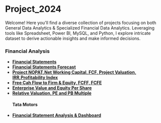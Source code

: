 # Project_2024
Welcome! Here you'll find a diverse collection of projects focusing on both General Data Analytics &amp; Specialized Financial Data Analytics. Leveraging tools like Spreadsheet, Power BI, MySQL, and Python, I explore intricate dataset to derive actionable insights and make informed decisions. 

### Financial Analysis
- **[Financial Statements](https://github.com/iamrgyan/Project_2024/blob/main/Candle%20Hut_Financial_Statement.xlsx)**
- **[Financial Statements Forecast](https://github.com/iamrgyan/Project_2024/blob/main/BN%20Solutions%20Financial%20Statement%20Forecast.xlsx)**
- **[Project NOPAT,Net Working Capital, FCF, Project Valuation, IRR,Profitability Index](https://github.com/iamrgyan/Project_2024/blob/main/ABP%20Buildcon%20NOPAT_FCF_Project%20Valuation.xlsx)**
- **[Free Cah Flow to Firm & Equity, FCFF, FCFE](https://github.com/iamrgyan/Project_2024/blob/main/SNC%20Limited%20FCFF%20%26%20FCFE.xlsx)**
- **[Enterprise Value and Equity Per Share](https://github.com/iamrgyan/Project_2024/blob/main/SNC%20Limited%20Company%20Valuation%20FCFF.xlsx)**
- **[Relative Valuation, PE and PB Multiple](https://github.com/iamrgyan/Project_2024/blob/main/Eco%20India%20Company%20Relative%20Valuation.xlsx)**
  #### Tata Motors
- **[Financial Statement Analysis & Dashboard](https://github.com/iamrgyan/Project_2024/blob/main/Tata%20Motors%20Financial%20Statements_Dashboard.xlsx)**
